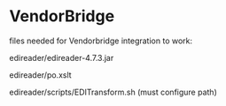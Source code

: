 # VendorBridge
files needed for Vendorbridge integration to work:

edireader/edireader-4.7.3.jar

edireader/po.xslt

edireader/scripts/EDITransform.sh (must configure path)
